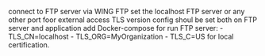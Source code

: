 connect to FTP server via WING FTP
set the localhost FTP server or any other port foor external access
TLS version config shoul be set both on FTP server and application
add Docker-compose for run FTP server:
      - TLS_CN=localhost
      - TLS_ORG=MyOrganization
      - TLS_C=US 
for local certification. 
